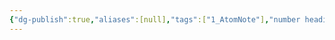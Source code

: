 ```yaml
---
{"dg-publish":true,"aliases":[null],"tags":["1_AtomNote"],"number headings":"auto, first-level 1, max 6, A.1.","Created-Date":"2023-11-04 09:28:30","Modified-Date":"2024-04-18 11:53:20","permalink":"/A01_Lessons/Ac01_电路分析基础/第2章. 电阻电路分析/","dgPassFrontmatter":true}
---
```


